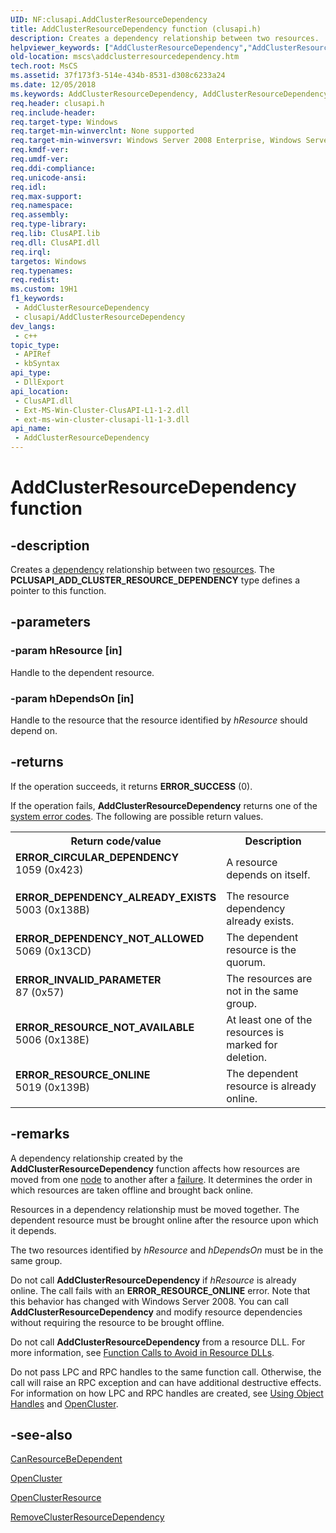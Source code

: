 ```yaml
---
UID: NF:clusapi.AddClusterResourceDependency
title: AddClusterResourceDependency function (clusapi.h)
description: Creates a dependency relationship between two resources.
helpviewer_keywords: ["AddClusterResourceDependency","AddClusterResourceDependency function [Failover Cluster]","PCLUSAPI_ADD_CLUSTER_RESOURCE_DEPENDENCY","PCLUSAPI_ADD_CLUSTER_RESOURCE_DEPENDENCY function [Failover Cluster]","_wolf_addclusterresourcedependency","clusapi/AddClusterResourceDependency","clusapi/PCLUSAPI_ADD_CLUSTER_RESOURCE_DEPENDENCY","mscs.addclusterresourcedependency"]
old-location: mscs\addclusterresourcedependency.htm
tech.root: MsCS
ms.assetid: 37f173f3-514e-434b-8531-d308c6233a24
ms.date: 12/05/2018
ms.keywords: AddClusterResourceDependency, AddClusterResourceDependency function [Failover Cluster], PCLUSAPI_ADD_CLUSTER_RESOURCE_DEPENDENCY, PCLUSAPI_ADD_CLUSTER_RESOURCE_DEPENDENCY function [Failover Cluster], _wolf_addclusterresourcedependency, clusapi/AddClusterResourceDependency, clusapi/PCLUSAPI_ADD_CLUSTER_RESOURCE_DEPENDENCY, mscs.addclusterresourcedependency
req.header: clusapi.h
req.include-header: 
req.target-type: Windows
req.target-min-winverclnt: None supported
req.target-min-winversvr: Windows Server 2008 Enterprise, Windows Server 2008 Datacenter
req.kmdf-ver: 
req.umdf-ver: 
req.ddi-compliance: 
req.unicode-ansi: 
req.idl: 
req.max-support: 
req.namespace: 
req.assembly: 
req.type-library: 
req.lib: ClusAPI.lib
req.dll: ClusAPI.dll
req.irql: 
targetos: Windows
req.typenames: 
req.redist: 
ms.custom: 19H1
f1_keywords:
 - AddClusterResourceDependency
 - clusapi/AddClusterResourceDependency
dev_langs:
 - c++
topic_type:
 - APIRef
 - kbSyntax
api_type:
 - DllExport
api_location:
 - ClusAPI.dll
 - Ext-MS-Win-Cluster-ClusAPI-L1-1-2.dll
 - ext-ms-win-cluster-clusapi-l1-1-3.dll
api_name:
 - AddClusterResourceDependency
---
```


# AddClusterResourceDependency function


## -description

Creates a <a href="https://docs.microsoft.com/previous-versions/windows/desktop/mscs/resource-dependencies">dependency</a> relationship between two 
    <a href="https://docs.microsoft.com/previous-versions/windows/desktop/mscs/resources">resources</a>. The <b>PCLUSAPI_ADD_CLUSTER_RESOURCE_DEPENDENCY</b> type defines a pointer to this function.

## -parameters

### -param hResource [in]

Handle to the dependent resource.

### -param hDependsOn [in]

Handle to the resource that the resource identified by <i>hResource</i> should depend 
       on.

## -returns

If the operation succeeds, it returns <b>ERROR_SUCCESS</b> (0).

If the operation fails, 
       <b>AddClusterResourceDependency</b> returns 
       one of the <a href="https://docs.microsoft.com/windows/desktop/Debug/system-error-codes">system error codes</a>. The following are 
       possible return values.

<table>
<tr>
<th>Return code/value</th>
<th>Description</th>
</tr>
<tr>
<td width="40%">
<dl>
<dt><b>ERROR_CIRCULAR_DEPENDENCY</b></dt>
<dt>1059 (0x423)</dt>
</dl>
</td>
<td width="60%">
A resource depends on itself.

</td>
</tr>
<tr>
<td width="40%">
<dl>
<dt><b>ERROR_DEPENDENCY_ALREADY_EXISTS</b></dt>
<dt>5003 (0x138B)</dt>
</dl>
</td>
<td width="60%">
The resource dependency already exists.

</td>
</tr>
<tr>
<td width="40%">
<dl>
<dt><b>ERROR_DEPENDENCY_NOT_ALLOWED</b></dt>
<dt>5069 (0x13CD)</dt>
</dl>
</td>
<td width="60%">
The dependent resource is the quorum.

</td>
</tr>
<tr>
<td width="40%">
<dl>
<dt><b>ERROR_INVALID_PARAMETER</b></dt>
<dt>87 (0x57)</dt>
</dl>
</td>
<td width="60%">
The resources are not in the same group.

</td>
</tr>
<tr>
<td width="40%">
<dl>
<dt><b>ERROR_RESOURCE_NOT_AVAILABLE</b></dt>
<dt>5006 (0x138E)</dt>
</dl>
</td>
<td width="60%">
At least one of the resources is marked for deletion.

</td>
</tr>
<tr>
<td width="40%">
<dl>
<dt><b>ERROR_RESOURCE_ONLINE</b></dt>
<dt>5019 (0x139B)</dt>
</dl>
</td>
<td width="60%">
The dependent resource is already online.

</td>
</tr>
</table>

## -remarks

A dependency relationship created by the 
     <b>AddClusterResourceDependency</b> function 
     affects how resources are moved from one <a href="https://docs.microsoft.com/previous-versions/windows/desktop/mscs/nodes">node</a> to another after a 
     <a href="https://docs.microsoft.com/previous-versions/windows/desktop/mscs/resource-failure">failure</a>. It determines the order in which resources are 
     taken offline and brought back online.

Resources in a dependency relationship must be moved together. The dependent resource must be brought online 
     after the resource upon which it depends.

The two resources identified by <i>hResource</i> and <i>hDependsOn</i> 
     must be in the same group.

Do not call 
     <b>AddClusterResourceDependency</b> if 
     <i>hResource</i> is already online. The call fails with an 
     <b>ERROR_RESOURCE_ONLINE</b> error. Note that this behavior has changed with Windows Server 2008.  You can call <b>AddClusterResourceDependency</b> and modify resource dependencies without requiring the resource to be brought offline.

Do not call 
     <b>AddClusterResourceDependency</b> from a 
     resource DLL. For more information, see 
     <a href="https://docs.microsoft.com/previous-versions/windows/desktop/mscs/function-calls-to-avoid-in-resource-dlls">Function Calls to Avoid in Resource DLLs</a>.

Do not pass LPC and RPC handles to the same function call. Otherwise, the call will raise an RPC exception and 
     can have additional destructive effects. For information on how LPC and RPC handles are created, see 
     <a href="https://docs.microsoft.com/previous-versions/windows/desktop/mscs/using-object-handles">Using Object Handles</a> and 
     <a href="https://docs.microsoft.com/windows/desktop/api/clusapi/nf-clusapi-opencluster">OpenCluster</a>.

## -see-also

<a href="https://docs.microsoft.com/windows/desktop/api/clusapi/nf-clusapi-canresourcebedependent">CanResourceBeDependent</a>



<a href="https://docs.microsoft.com/windows/desktop/api/clusapi/nf-clusapi-opencluster">OpenCluster</a>



<a href="https://docs.microsoft.com/windows/desktop/api/clusapi/nf-clusapi-openclusterresource">OpenClusterResource</a>



<a href="https://docs.microsoft.com/windows/desktop/api/clusapi/nf-clusapi-removeclusterresourcedependency">RemoveClusterResourceDependency</a>

